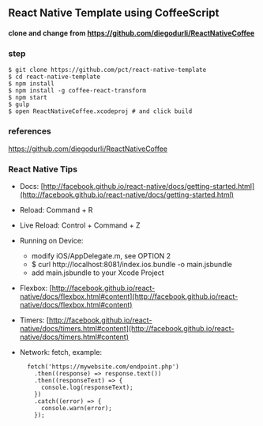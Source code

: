 ## React Native Template using CoffeeScript

#### clone and change from https://github.com/diegodurli/ReactNativeCoffee

### step

    $ git clone https://github.com/pct/react-native-template
    $ cd react-native-template
    $ npm install
    $ npm install -g coffee-react-transform
    $ npm start
    $ gulp
    $ open ReactNativeCoffee.xcodeproj # and click build

### references 

https://github.com/diegodurli/ReactNativeCoffee

### React Native Tips
- Docs: [http://facebook.github.io/react-native/docs/getting-started.html](http://facebook.github.io/react-native/docs/getting-started.html)
- Reload: Command + R
- Live Reload: Control + Command + Z
- Running on Device:
  - modify iOS/AppDelegate.m, see OPTION 2
  - $ curl http://localhost:8081/index.ios.bundle -o main.jsbundle
  - add main.jsbundle to your Xcode Project
- Flexbox: [http://facebook.github.io/react-native/docs/flexbox.html#content](http://facebook.github.io/react-native/docs/flexbox.html#content)
- Timers: [http://facebook.github.io/react-native/docs/timers.html#content](http://facebook.github.io/react-native/docs/timers.html#content)
- Network: fetch, example:

        fetch('https://mywebsite.com/endpoint.php')
          .then((response) => response.text())
          .then((responseText) => {
            console.log(responseText);
          })
          .catch((error) => {
            console.warn(error);
          });

